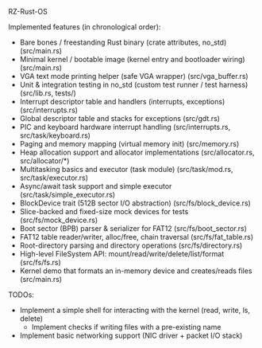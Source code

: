 RZ-Rust-OS

Implemented features (in chronological order):

- Bare bones / freestanding Rust binary (crate attributes, no_std) (src/main.rs)
- Minimal kernel / bootable image (kernel entry and bootloader wiring) (src/main.rs)
- VGA text mode printing helper (safe VGA wrapper) (src/vga_buffer.rs)
- Unit & integration testing in no_std (custom test runner / test harness) (src/lib.rs, tests/)
- Interrupt descriptor table and handlers (interrupts, exceptions) (src/interrupts.rs)
- Global descriptor table and stacks for exceptions (src/gdt.rs)
- PIC and keyboard hardware interrupt handling (src/interrupts.rs, src/task/keyboard.rs)
- Paging and memory mapping (virtual memory init) (src/memory.rs)
- Heap allocation support and allocator implementations (src/allocator.rs, src/allocator/*)
- Multitasking basics and executor (task module) (src/task/mod.rs, src/task/executor.rs)
- Async/await task support and simple executor (src/task/simple_executor.rs)
- BlockDevice trait (512B sector I/O abstraction) (src/fs/block_device.rs)
- Slice-backed and fixed-size mock devices for tests (src/fs/mock_device.rs)
- Boot sector (BPB) parser & serializer for FAT12 (src/fs/boot_sector.rs)
- FAT12 table reader/writer, alloc/free, chain traversal (src/fs/fat_table.rs)
- Root-directory parsing and directory operations (src/fs/directory.rs)
- High-level FileSystem API: mount/read/write/delete/list/format (src/fs/fs.rs)
- Kernel demo that formats an in-memory device and creates/reads files (src/main.rs)

TODOs:

- Implement a simple shell for interacting with the kernel (read, write, ls, delete)
    - Implement checks if writing files with a pre-existing name
- Implement basic networking support (NIC driver + packet I/O stack)


